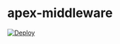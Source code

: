 # apex-middleware

[![Deploy](https://www.herokucdn.com/deploy/button.svg)](https://heroku.com/deploy?template=https://github.com/ZayZoonInc/apex-middleware)
